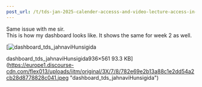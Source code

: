 ```yaml
---
post_url: /t/tds-jan-2025-calender-accesss-and-video-lecture-access-in-portal/163158/2
---
```

Same issue with me sir.  
This is how my dashboard looks like. It shows the same for week 2 as well.

[![dashboard_tds_jahnaviHunsigida](https://europe1.discourse-cdn.com/flex013/uploads/iitm/optimized/3X/7/8/782e69e2b13a88c1e2dd54a2cb28d8778828c041_2_690x413.jpeg)

dashboard\_tds\_jahnaviHunsigida936×561 93.3 KB](https://europe1.discourse-cdn.com/flex013/uploads/iitm/original/3X/7/8/782e69e2b13a88c1e2dd54a2cb28d8778828c041.jpeg "dashboard_tds_jahnaviHunsigida")
